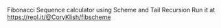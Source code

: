 Fibonacci Sequence calculator using Scheme and Tail Recursion
Run it at https://repl.it/@CoryKlish/fibscheme